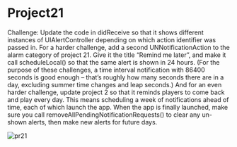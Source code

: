 # Project21

Challenge:
Update the code in didReceive so that it shows different instances of UIAlertController depending on which action identifier was passed in.
For a harder challenge, add a second UNNotificationAction to the alarm category of project 21. Give it the title “Remind me later”, and make it call scheduleLocal() so that the same alert is shown in 24 hours. (For the purpose of these challenges, a time interval notification with 86400 seconds is good enough – that’s roughly how many seconds there are in a day, excluding summer time changes and leap seconds.)
And for an even harder challenge, update project 2 so that it reminds players to come back and play every day. This means scheduling a week of notifications ahead of time, each of which launch the app. When the app is finally launched, make sure you call removeAllPendingNotificationRequests() to clear any un-shown alerts, then make new alerts for future days.

![pr21](https://user-images.githubusercontent.com/30910230/61546725-a7c11580-aa52-11e9-87f9-12974528b437.gif)
